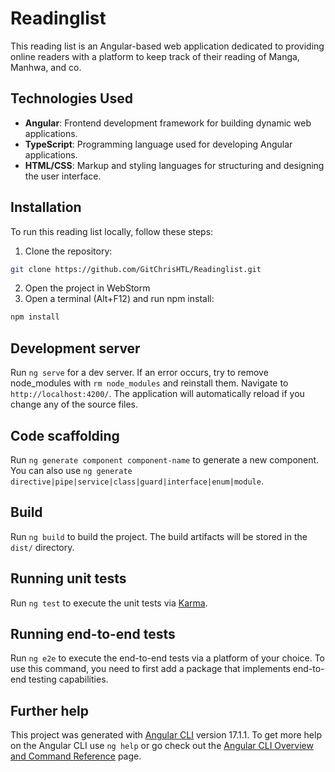 # Readinglist

This reading list is an Angular-based web application dedicated to providing online readers with a platform to keep track of their reading of Manga, Manhwa, and co.

<!--## Features

- **Product Overview**: View all products on the homepage, sorted by figure, then pre order, lastly sale and then the same for manga.
- **Product Details**: View detailed information about each product, including images, descriptions, and pricing.
- **Product Not Found**: You will see a product not found page when searching for a product that does not exist.
- **Add to Cart**: Select desired items and add them to the shopping cart for easy checkout.
- **Shopping Cart**: See your added items, change the order quantity or remove the item and place your order. (WIP)
- **Page Not Found**: You will see a page not found page when searching for a page that does not exist.-->

## Technologies Used

- **Angular**: Frontend development framework for building dynamic web applications.
- **TypeScript**: Programming language used for developing Angular applications.
- **HTML/CSS**: Markup and styling languages for structuring and designing the user interface.

## Installation

To run this reading list locally, follow these steps:

1. Clone the repository:

  ```bash
  git clone https://github.com/GitChrisHTL/Readinglist.git
  ````
    
2. Open the project in WebStorm
3. Open a terminal (Alt+F12) and run npm install:

  ```bash
  npm install
  ````

## Development server

Run `ng serve` for a dev server. If an error occurs, try to remove node_modules with `rm node_modules` and reinstall them. Navigate to `http://localhost:4200/`. The application will automatically reload if you change any of the source files.

## Code scaffolding

Run `ng generate component component-name` to generate a new component. You can also use `ng generate directive|pipe|service|class|guard|interface|enum|module`.

## Build

Run `ng build` to build the project. The build artifacts will be stored in the `dist/` directory.

## Running unit tests

Run `ng test` to execute the unit tests via [Karma](https://karma-runner.github.io).

## Running end-to-end tests

Run `ng e2e` to execute the end-to-end tests via a platform of your choice. To use this command, you need to first add a package that implements end-to-end testing capabilities.

## Further help

This project was generated with [Angular CLI](https://github.com/angular/angular-cli) version 17.1.1.
To get more help on the Angular CLI use `ng help` or go check out the [Angular CLI Overview and Command Reference](https://angular.io/cli) page.
